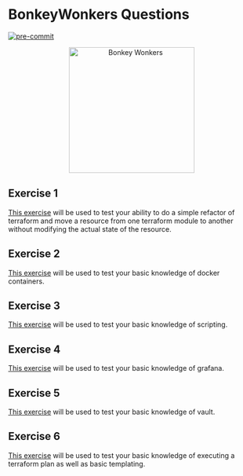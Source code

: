 # BonkeyWonkers Questions

[![pre-commit](https://github.com/gamethis/BonkeyWonkers/actions/workflows/pre-commit.yaml/badge.svg)](https://github.com/gamethis/BonkeyWonkers/actions/workflows/pre-commit.yaml)

<p align="center">
  <img src="./BonkeyWonkers.png" alt="Bonkey Wonkers" width="256" height="256" />
</p>

## Exercise 1

[This exercise](./exercise1/README.md) will be used to test your ability to do a
simple refactor of terraform and move a resource from one terraform
module to another without modifying the actual state of the resource.

## Exercise 2

[This exercise](./exercise2/README.md) will be used to test your basic
knowledge of docker containers.

## Exercise 3

[This exercise](./exercise3/README.md) will be used to test your basic
knowledge of scripting.

## Exercise 4

[This exercise](./exercise4/README.md) will be used to test your basic
knowledge of grafana.

## Exercise 5

[This exercise](./exercise5/README.md) will be used to test your basic
knowledge of vault.

## Exercise 6

[This exercise](./exercise6/README.md) will be used to test your basic
knowledge of executing a terraform plan as well as basic templating.
